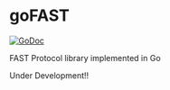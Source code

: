 # goFAST

[![GoDoc](https://godoc.org/github.com/co11ter/goFAST?status.svg)](https://godoc.org/github.com/co11ter/goFAST)

FAST Protocol library implemented in Go

Under Development!!
